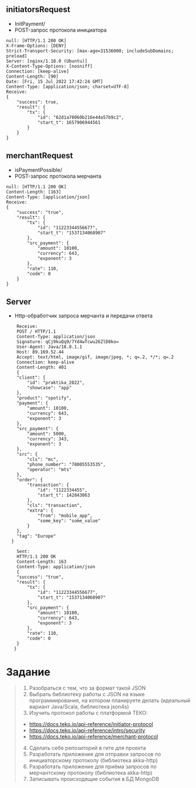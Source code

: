 ## initiatorsRequest
- InitPayment/
- POST-запрос протокола инициатора
```
null: [HTTP/1.1 200 OK]
X-Frame-Options: [DENY]
Strict-Transport-Security: [max-age=31536000; includeSubDomains; preload]
Server: [nginx/1.18.0 (Ubuntu)]
X-Content-Type-Options: [nosniff]
Connection: [keep-alive]
Content-Length: [90]
Date: [Fri, 15 Jul 2022 17:42:24 GMT]
Content-Type: [application/json; charset=UTF-8]
Receive:
{
	"success": true,
	"result": {
		"tx": {
			"id": "62d1a70060b216e44a57b9c2",
			"start_t": 1657906944561
		}
	}
}
```
## merchantRequest 
- isPaymentPossible/
- POST-запрос протокола мерчанта
```
null: [HTTP/1.1 200 OK]
Content-Length: [163]
Content-Type: [application/json]
Receive:
{
	"success": "true",
	"result": {
		"tx": {
			"id": "11223344556677",
			"start_t": "1537134068907"
		},
		"src_payment": {
			"amount": 10100,
			"currency": 643,
			"exponent": 3
		},
		"rate": 110,
		"code": 0
	}
}
```
## Server
- Http-обработчик запроса мерчанта и передачи ответа

``` Socket[addr=/89.169.52.44,port=56916,localport=80]
    Receive:
    POST / HTTP/1.1
    Content-Type: application/json
    Signature: qCj9kuQq9/7Yd4wTcwu26ZlD8ko=
    User-Agent: Java/18.0.1.1
    Host: 89.169.52.44
    Accept: text/html, image/gif, image/jpeg, *; q=.2, */*; q=.2
    Connection: keep-alive
    Content-Length: 401
    {
	"client": {
		"id": "praktika_2022",
		"showcase": "app"
	},
	"product": "spotify",
	"payment": {
		"amount": 10100,
		"currency": 643,
		"exponent": 3
	},
	"src_payment": {
		"amount": 5000,
		"currency": 343,
		"exponent": 3
	},
	"src": {
		"cls": "mc",
		"phone_number": "78005553535",
		"operator": "mts"
	},
	"order": {
		"transaction": {
			"id": "1122334455",
			"start_t": 142843063
		},
		"cls": "transaction",
		"extra": {
			"from": "mobile_app",
			"some_key": "some_value"
		}
	},
	"tag": "Europe"
  }

    Sent:
    HTTP/1.1 200 OK
    Content-Length: 163
    Content-Type: application/json
    {
	"success": "true",
	"result": {
		"tx": {
			"id": "11223344556677",
			"start_t": "1537134068907"
		},
		"src_payment": {
			"amount": 10100,
			"currency": 643,
			"exponent": 3
		},
		"rate": 110,
		"code": 0
	}
   }
```

# Задание
> 1. Разобраться с тем, что за формат такой JSON
> 2. Выбрать библиотеку работы с JSON на языке программирования, на котором планируете делать (идеальный вариант Java/Scala, библиотека json4s)
> 3. Изучить протокол работы с платформой ТЕКО:
> - https://docs.teko.io/api-reference/initiator-protocol
> - https://docs.teko.io/api-reference/intro/security
> - https://docs.teko.io/api-reference/merchant-protocol
> 4. Сделать себе репозиторий в гите для проекта
> 5. Разработать приложение для отправки запросов по инициаторскому протоколу (библиотека akka-http)
> 6. Разработать приложение для приёма запросов по мерчантскому протоколу (библиотека akka-http)
> 7. Записывать происходящие события в БД MongoDB

